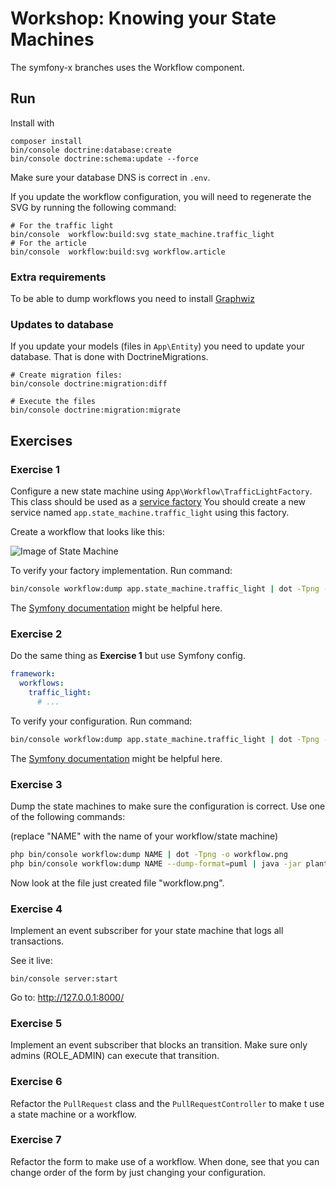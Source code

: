 # Workshop: Knowing your State Machines

The symfony-x branches uses the Workflow component.

## Run

Install with 
```
composer install
bin/console doctrine:database:create
bin/console doctrine:schema:update --force
```

Make sure your database DNS is correct in `.env`. 

If you update the workflow configuration, you will need to regenerate the
SVG by running the following command:

```
# For the traffic light
bin/console  workflow:build:svg state_machine.traffic_light
# For the article
bin/console  workflow:build:svg workflow.article
```

### Extra requirements

To be able to dump workflows you need to install [Graphwiz](http://www.graphviz.org/)

### Updates to database

If you update your models (files in `App\Entity`) you need to update your database. 
That is done with DoctrineMigrations.

```
# Create migration files: 
bin/console doctrine:migration:diff

# Execute the files
bin/console doctrine:migration:migrate
```

## Exercises

### Exercise 1

Configure a new state machine using `App\Workflow\TrafficLightFactory`. This class 
should be used as a [service factory](https://symfony.com/doc/current/service_container/factories.html)
You should create a new service named `app.state_machine.traffic_light` using this factory. 

Create a workflow that looks like this: 

![Image of State Machine](https://github.com/Nyholm/workshop-state-machines/raw/mealy-1/Resources/traffic.png)

To verify your factory implementation. Run command: 

```bash
bin/console workflow:dump app.state_machine.traffic_light | dot -Tpng -o dump.png
```

The [Symfony documentation](https://symfony.com/doc/current/components/workflow.html) might be helpful here.

### Exercise 2

Do the same thing as **Exercise 1** but use Symfony config. 

```yaml
framework:
  workflows:
    traffic_light: 
      # ...
```

To verify your configuration. Run command: 

```bash
bin/console workflow:dump app.state_machine.traffic_light | dot -Tpng -o dump.png
```

The [Symfony documentation](https://symfony.com/doc/current/workflow/state-machines.html) might be helpful here.

### Exercise 3

Dump the state machines to make sure the configuration is correct. 
Use one of the following commands:

(replace "NAME" with the name of your workflow/state machine)

```bash
php bin/console workflow:dump NAME | dot -Tpng -o workflow.png
php bin/console workflow:dump NAME --dump-format=puml | java -jar plantuml.jar -p  > workflow.png
``` 
Now look at the file just created file "workflow.png". 

### Exercise 4

Implement an event subscriber for your state machine that logs all transactions. 

See it live:
```
bin/console server:start
```
Go to: http://127.0.0.1:8000/

### Exercise 5

Implement an event subscriber that blocks an transition. Make sure only admins 
(ROLE_ADMIN) can execute that transition. 

### Exercise 6

Refactor the `PullRequest` class and the `PullRequestController` to make t use
a state machine or a workflow. 

### Exercise 7

Refactor the form to make use of a workflow. When done, see that you can change
order of the form by just changing your configuration. 